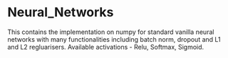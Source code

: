 # Neural_Networks
This contains the implementation on numpy for standard vanilla neural networks with many functionalities including batch norm, dropout and L1 and L2 regluarisers. Available activations - Relu, Softmax, Sigmoid.
